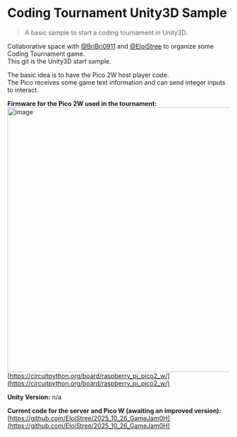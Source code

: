 # Coding Tournament Unity3D Sample

> A basic sample to start a coding tournament in Unity3D.

Collaborative space with [@BriBri0911](https://github.com/bribri0911) and [@EloiStree](https://github.com/eloistree) to organize some Coding Tournament game.  
This git is the Unity3D start sample.   

The basic idea is to have the Pico 2W host player code.  
The Pico receives some game text information and can send integer inputs to interact.  

**Firmware for the Pico 2W used in the tournament:**  
[<img width="800" height="600" alt="image" src="https://github.com/user-attachments/assets/c27fd7b3-0d6b-4f86-b516-15f53cf1e884" />](https://circuitpython.org/board/raspberry_pi_pico2_w/)  
[https://circuitpython.org/board/raspberry_pi_pico2_w/](https://circuitpython.org/board/raspberry_pi_pico2_w/)  

**Unity Version:** n/a

**Current code for the server and Pico W (awaiting an improved version):**  
[https://github.com/EloiStree/2025_10_26_GameJam0H](https://github.com/EloiStree/2025_10_26_GameJam0H)  

